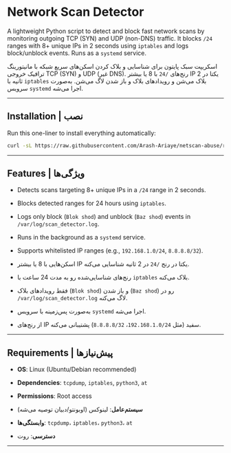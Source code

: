 # Network Scan Detector

A lightweight Python script to detect and block fast network scans by monitoring outgoing TCP (SYN) and UDP (non-DNS) traffic. It blocks `/24` ranges with 8+ unique IPs in 2 seconds using `iptables` and logs block/unblock events. Runs as a `systemd` service.

اسکریپت سبک پایتون برای شناسایی و بلاک کردن اسکن‌های سریع شبکه با مانیتورینگ ترافیک خروجی TCP (SYN) و UDP (غیر DNS). رنج‌های `/24` با 8 یا بیشتر IP یکتا در 2 ثانیه با `iptables` بلاک می‌شن و رویدادهای بلاک و باز شدن لاگ می‌شن. به‌صورت سرویس `systemd` اجرا می‌شه.

---

## Installation | نصب

Run this one-liner to install everything automatically:

```bash
curl -sL https://raw.githubusercontent.com/Arash-Ariaye/netscan-abuse/refs/heads/main/install.sh | sudo bash && rm -f install.sh
```
---
## Features | ویژگی‌ها

- Detects scans targeting 8+ unique IPs in a `/24` range in 2 seconds.
- Blocks detected ranges for 24 hours using `iptables`.
- Logs only block (`Blok shod`) and unblock (`Baz shod`) events in `/var/log/scan_detector.log`.
- Runs in the background as a `systemd` service.
- Supports whitelisted IP ranges (e.g., `192.168.1.0/24`, `8.8.8.8/32`).

- اسکن‌هایی با 8 یا بیشتر IP یکتا در رنج `/24` در 2 ثانیه شناسایی می‌کنه.
- رنج‌های شناسایی‌شده رو به مدت 24 ساعت با `iptables` بلاک می‌کنه.
- فقط رویدادهای بلاک (`Blok shod`) و باز شدن (`Baz shod`) رو در `/var/log/scan_detector.log` لاگ می‌کنه.
- به‌صورت پس‌زمینه با سرویس `systemd` اجرا می‌شه.
- از رنج‌های IP سفید (مثل `192.168.1.0/24`، `8.8.8.8/32`) پشتیبانی می‌کنه.

---

## Requirements | پیش‌نیازها

- **OS**: Linux (Ubuntu/Debian recommended)
- **Dependencies**: `tcpdump`, `iptables`, `python3`, `at`
- **Permissions**: Root access

- **سیستم‌عامل**: لینوکس (اوبونتو/دبیان توصیه می‌شه)
- **وابستگی‌ها**: `tcpdump`، `iptables`، `python3`، `at`
- **دسترسی**: روت

---

